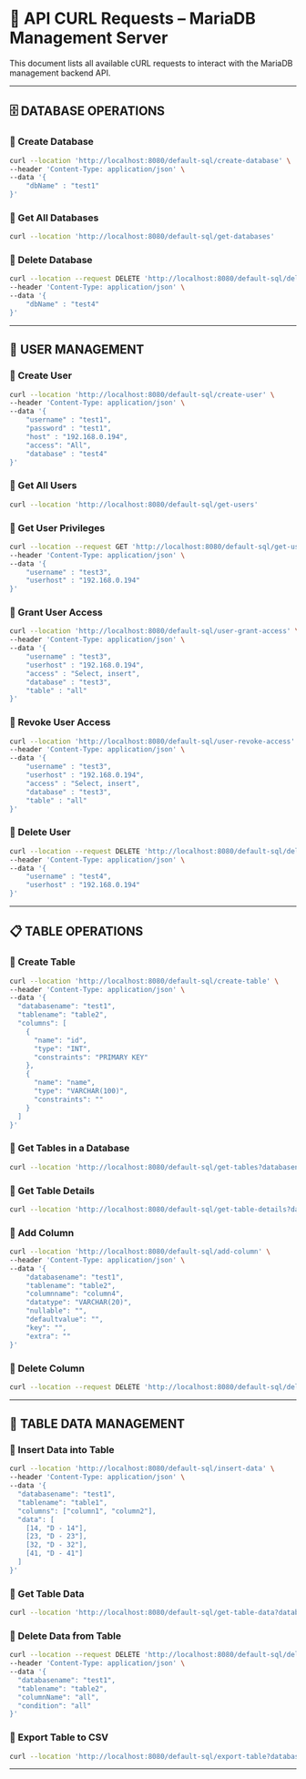 # 📘 API CURL Requests – MariaDB Management Server

This document lists all available cURL requests to interact with the MariaDB management backend API.

---

## 🗄️ DATABASE OPERATIONS

### 🔹 Create Database

```bash
curl --location 'http://localhost:8080/default-sql/create-database' \
--header 'Content-Type: application/json' \
--data '{
    "dbName" : "test1"
}'
```

### 🔹 Get All Databases

```bash
curl --location 'http://localhost:8080/default-sql/get-databases'
```

### 🔹 Delete Database

```bash
curl --location --request DELETE 'http://localhost:8080/default-sql/delete-database' \
--header 'Content-Type: application/json' \
--data '{
    "dbName" : "test4"
}'
```

---

## 👤 USER MANAGEMENT

### 🔹 Create User

```bash
curl --location 'http://localhost:8080/default-sql/create-user' \
--header 'Content-Type: application/json' \
--data '{
    "username" : "test1",
    "password" : "test1",
    "host" : "192.168.0.194",
    "access": "All",
    "database" : "test4"
}'
```

### 🔹 Get All Users

```bash
curl --location 'http://localhost:8080/default-sql/get-users'
```

### 🔹 Get User Privileges

```bash
curl --location --request GET 'http://localhost:8080/default-sql/get-user-privileges' \
--header 'Content-Type: application/json' \
--data '{
    "username" : "test3",
    "userhost" : "192.168.0.194"
}'
```

### 🔹 Grant User Access

```bash
curl --location 'http://localhost:8080/default-sql/user-grant-access' \
--header 'Content-Type: application/json' \
--data '{
    "username" : "test3",
    "userhost" : "192.168.0.194",
    "access" : "Select, insert",
    "database" : "test3",
    "table" : "all"
}'
```

### 🔹 Revoke User Access

```bash
curl --location 'http://localhost:8080/default-sql/user-revoke-access' \
--header 'Content-Type: application/json' \
--data '{
    "username" : "test3",
    "userhost" : "192.168.0.194",
    "access" : "Select, insert",
    "database" : "test3",
    "table" : "all"
}'
```

### 🔹 Delete User

```bash
curl --location --request DELETE 'http://localhost:8080/default-sql/delete-user' \
--header 'Content-Type: application/json' \
--data '{
    "username" : "test4",
    "userhost" : "192.168.0.194"
}'
```

---

## 📋 TABLE OPERATIONS

### 🔹 Create Table

```bash
curl --location 'http://localhost:8080/default-sql/create-table' \
--header 'Content-Type: application/json' \
--data '{
  "databasename": "test1",
  "tablename": "table2",
  "columns": [
    {
      "name": "id",
      "type": "INT",
      "constraints": "PRIMARY KEY"
    },
    {
      "name": "name",
      "type": "VARCHAR(100)",
      "constraints": ""
    }
  ]
}'
```

### 🔹 Get Tables in a Database

```bash
curl --location 'http://localhost:8080/default-sql/get-tables?databasename=test1'
```

### 🔹 Get Table Details

```bash
curl --location 'http://localhost:8080/default-sql/get-table-details?databasename=test1&tablename=table2'
```

### 🔹 Add Column

```bash
curl --location 'http://localhost:8080/default-sql/add-column' \
--header 'Content-Type: application/json' \
--data '{
    "databasename": "test1",
    "tablename": "table2",
    "columnname": "column4",
    "datatype": "VARCHAR(20)",
    "nullable": "",
    "defaultvalue": "",
    "key": "",
    "extra": ""
}'
```

### 🔹 Delete Column

```bash
curl --location --request DELETE 'http://localhost:8080/default-sql/delete-column?databasename=test1&tablename=table1&columnname=name'
```

---

## 🧩 TABLE DATA MANAGEMENT

### 🔹 Insert Data into Table

```bash
curl --location 'http://localhost:8080/default-sql/insert-data' \
--header 'Content-Type: application/json' \
--data '{
  "databasename": "test1",
  "tablename": "table1",
  "columns": ["column1", "column2"],
  "data": [
    [14, "D - 14"],
    [23, "D - 23"],
    [32, "D - 32"],
    [41, "D - 41"]
  ]
}'
```

### 🔹 Get Table Data

```bash
curl --location 'http://localhost:8080/default-sql/get-table-data?databasename=test1&tablename=table2'
```

### 🔹 Delete Data from Table

```bash
curl --location --request DELETE 'http://localhost:8080/default-sql/delete-data' \
--header 'Content-Type: application/json' \
--data '{
  "databasename": "test1",
  "tablename": "table2",
  "columnName": "all",
  "condition": "all"
}'
```

### 🔹 Export Table to CSV

```bash
curl --location 'http://localhost:8080/default-sql/export-table?databasename=test1&tablename=table1'
```

---
